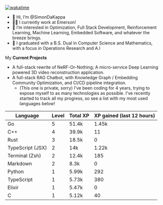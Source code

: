 
[![wakatime](https://wakatime.com/badge/user/50e6c678-94a9-4739-af51-360aeb113c51.svg)](https://wakatime.com/@50e6c678-94a9-4739-af51-360aeb113c51)

- 👋 Hi, I’m @SimonDaKappa
- 🧑‍💼 I currently work at Emerson!
- 👀 I’m interested in Optimization, Full Stack Development, Reinforcement Learning, Machine Learning, Embedded Software, and whatever the breeze brings.
- 🌱 I graduated with a B.S. Dual in Computer Science and Mathematics, with a focus in Operations Research and A.I

My **Current Projects** 
- A full-stack rewrite of NeRF-Or-Nothing; A micro-service Deep Learning powered 3D video reconstruction application.
- A full-stack RAG Chatbot, with Knowledge Graph / Embedding Community Optimization, and CI/CD pipeline integration.
  - (This one is private, sorry)
I've been coding for 4 years, trying to expose myself to as many technologies as possible. I've recently started to track all my progress, so see
a list with my most used languages below!

| Language | Level | Total XP | XP gained (last 12 hours) |
| --- | --- | --- | --- |
| Go | 5 | 51.4k | 1.45k |
| C++ | 4 | 39.9k | 11 |
| Rust | 3 | 18.5k | 0 |
| TypeScript (JSX) | 2 | 14k | 1.22k |
| Terminal (Zsh) | 2 | 12.4k | 185 |
| Markdown | 2 | 8.3k | 0 |
| Python | 1 | 5.99k | 292 |
| TypeScript | 1 | 5.73k | 380 |
| Elixir | 1 | 5.47k | 0 |
| C | 1 | 5.12k | 40 |